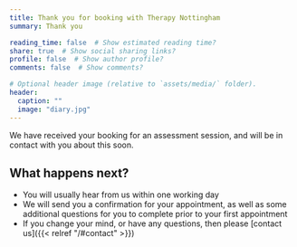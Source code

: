 ```yaml
---
title: Thank you for booking with Therapy Nottingham
summary: Thank you

reading_time: false  # Show estimated reading time?
share: true  # Show social sharing links?
profile: false  # Show author profile?
comments: false  # Show comments?

# Optional header image (relative to `assets/media/` folder).
header:
  caption: ""
  image: "diary.jpg"
---
```

We have received your booking for an assessment session, and will be in contact with you about this soon.

## What happens next?

- You will usually hear from us within one working day
- We will send you a confirmation for your appointment, as well as some additional questions for you to complete prior to your first appointment
- If you change your mind, or have any questions, then please [contact us]({{< relref "/#contact" >}})
